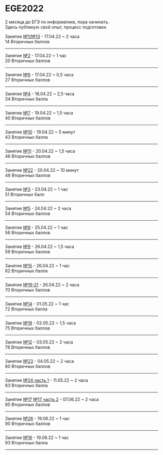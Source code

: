 # EGE2022
2 месяца до ЕГЭ по информатике, пора начинать. <br>
Здесь публикую свой опыт, процесс подготовки. 

Занятие [№1/№13](https://youtu.be/QjnquS4mwzs) - 17.04.22 ~ 2 часа 
<br> 14 Вторичных баллов <hr>

Занятие [№2](https://youtu.be/e26pt-SH1is)    - 17.04.22 ~ 1 час
<br> 20 Вторичных баллов <hr>

Занятие [№6](https://youtu.be/wniLtOckZpM)     - 17.04.22 ~ 0,5 часа 
<br> 27 Вторичных баллов <hr>

Занятие [№4](https://youtu.be/9JBU5ZWGJ10)    - 18.04.22 ~ 2,5 часа 
<br> 34 Вторичных балла <hr>

Занятие [№7](https://youtu.be/4S4RNH-vCgI)     - 19.04.22 ~ 1,5 часа
<br> 40 Вторичных баллов <hr>

Занятие [№10](https://youtu.be/D_uGy_d8jEs)    - 19.04.22 ~ 5 минут 
<br> 43 Вторичных балла <hr>

Занятие [№11](https://youtu.be/DNefpYCb96E)    - 20.04.22 ~ 1,5 часа 
<br> 46 Вторичных баллов <hr>

Занятие [№22](https://youtu.be/jh6TvQkRzFU)    - 20.04.22 ~ 10 минут 
<br> 48 Вторичных баллов <hr>

Занятие [№3](https://youtu.be/SeKBHwsE3ik)     - 23.04.22 ~ 1 час
<br> 51 Вторичных балл <hr>

Занятие [№5](https://youtu.be/UyEgTiaid18)     - 24.04.22 ~ 2 часа 
<br> 54 Вторичных баллов <hr>

Занятие [№8](https://youtu.be/MjM7zduYeu8)     - 25.04.22 ~ 1 час 
<br> 56 Вторичных баллов <hr>

Занятие [№9](https://youtu.be/MSseSQjdSGU)     - 26.04.22 ~ 1,5 часа 
<br> 59 Вторичных баллов <hr>

Занятие [№15](https://youtu.be/EERxN8bS2Do)     - 26.04.22 ~ 1 час 
<br> 62 Вторичных балла <hr>

Занятие [№19-21](https://youtu.be/AOKzgwOyMgs)  - 26.04.22 ~ 2 часа 
<br> 70 Вторичных баллов <hr>

Занятие [№14](https://youtu.be/RrboGgDOplU)  - 01.05.22 ~ 1 час 
<br> 72 Вторичных балла <hr>

Занятие [№18](https://youtu.be/rHhRfpGR3R0)  - 02.05.22 ~ 1,5 часa 
<br> 75 Вторичных баллов <hr>

Занятие [№12](https://youtu.be/X4UVw4ww7lY)  - 03.05.22 ~ 2 часa 
<br> 78 Вторичных баллов <hr>

Занятие [№23](https://youtu.be/rqb4cKHMsKI)  - 04.05.22 ~ 2 часa 
<br> 80 Вторичных баллов <hr>

Занятие [№24 часть 1](https://youtu.be/fzLCX48jxG0)  - 11.05.22 ~ 2 часa 
<br> 83 Вторичных баллa <hr>

Занятие [№17](https://youtu.be/7fAmVkJxNj0) [№17 часть 2](https://youtu.be/kGFStSZRk5k) - 07.06.22 ~ 2 часa 
<br> 85 Вторичных баллов <hr>

Занятие [№26](https://youtu.be/0GU-TTQlX7A) - 19.06.22 ~ 1 час 
<br> 90 Вторичных баллов <hr>

Занятие [№16](https://youtu.be/oLQDGFmUBRk) - 19.06.22 ~ 1 час 
<br> 93 Вторичных балла <hr>

